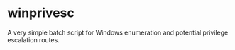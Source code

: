 # winprivesc

A very simple batch script for Windows enumeration and potential privilege escalation routes.
